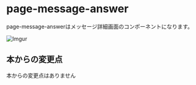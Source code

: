 # page-message-answer

page-message-answerはメッセージ詳細画面のコンポーネントになります。

![Imgur](https://i.imgur.com/IuUKQ6o.png)

## 本からの変更点

本からの変更点はありません
